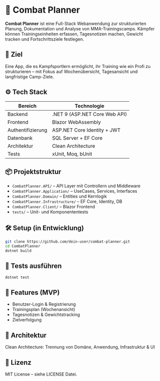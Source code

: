 # 🥋 Combat Planner

**Combat Planner** ist eine Full-Stack Webanwendung zur strukturierten Planung, Dokumentation und Analyse von MMA-Trainingscamps. Kämpfer können Trainingseinheiten erfassen, Tagesnotizen machen, Gewicht tracken und Fortschrittsziele festlegen.

## 🚀 Ziel
Eine App, die es Kampfsportlern ermöglicht, ihr Training wie ein Profi zu strukturieren – mit Fokus auf Wochenübersicht, Tagesansicht und langfristige Camp-Ziele.

## ⚙️ Tech Stack

| Bereich       | Technologie               |
|---------------|----------------------------|
| Backend       | .NET 9 (ASP.NET Core Web API) |
| Frontend      | Blazor WebAssembly         |
| Authentifizierung | ASP.NET Core Identity + JWT |
| Datenbank     | SQL Server + EF Core       |
| Architektur   | Clean Architecture         |
| Tests         | xUnit, Moq, bUnit          |

## 📦 Projektstruktur

- `CombatPlanner.API/` – API Layer mit Controllern und Middleware
- `CombatPlanner.Application/` – UseCases, Services, Interfaces
- `CombatPlanner.Domain/` – Entities und Kernlogik
- `CombatPlanner.Infrastructure/` – EF Core, Identity, DB
- `CombatPlanner.Client/` – Blazor Frontend
- `tests/` – Unit- und Komponententests

## 🛠 Setup (in Entwicklung)
```bash
git clone https://github.com/dein-user/combat-planner.git
cd CombatPlanner
dotnet build
```

## 🧪 Tests ausführen
```bash
dotnet test
```

## 📌 Features (MVP)
- Benutzer-Login & Registrierung
- Trainingsplan (Wochenansicht)
- Tagesnotizen & Gewichtstracking
- Zielverfolgung

## 🧱 Architektur
Clean Architecture: Trennung von Domäne, Anwendung, Infrastruktur & UI

## 📝 Lizenz
MIT License – siehe LICENSE Datei.
